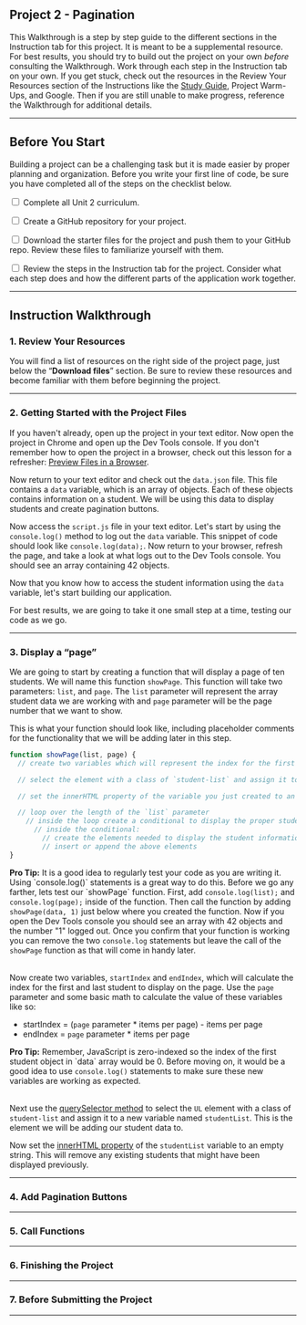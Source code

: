## Project 2 - Pagination

This Walkthrough is a step by step guide to the different sections in the Instruction tab for this project. It is meant to be a supplemental resource. For best results, you should try to build out the project on your own *before* consulting the Walkthrough. Work through each step in the Instruction tab on your own. If you get stuck, check out the resources in the Review Your Resources section of the Instructions like the [Study Guide](https://teamtreehouse.com/admin/instructions/4963), Project Warm-Ups, and Google. Then if you are still unable to make progress, reference the Walkthrough for additional details.

---


## Before You Start

Building a project can be a challenging task but it is made easier by proper planning and organization. Before you write your first line of code, be sure you have completed all of the steps on the checklist below.

<input type="checkbox"> Complete all Unit 2 curriculum.

<input type="checkbox"> Create a GitHub repository for your project.

<input type="checkbox"> Download the starter files for the project and push them to your GitHub repo. Review these files to familiarize yourself with them.

<input type="checkbox"> Review the steps in the Instruction tab for the project. Consider what each step does and how the different parts of the application work together.

---


## Instruction Walkthrough

### 1. Review Your Resources

You will find a list of resources on the right side of the project page, just below the “**Download files**” section. Be sure to review these resources and become familiar with them before beginning the project.

---


### 2. Getting Started with the Project Files

If you haven't already, open up the project in your text editor. Now open the project in Chrome and open up the Dev Tools console. If you don't remember how to open the project in a browser, check out this lesson for a refresher: [Preview Files in a Browser](https://teamtreehouse.com/library/preview-files-in-a-browser).

Now return to your text editor and check out the `data.json` file. This file contains a `data` variable, which is an array of objects. Each of these objects contains information on a student. We will be using this data to display students and create pagination buttons.

Now access the `script.js` file in your text editor. Let's start by using the `console.log()` method to log out the `data` variable. This snippet of code should look like `console.log(data);`. Now return to your browser, refresh the page, and take a look at what logs out to the Dev Tools console. You should see an array containing 42 objects.

Now that you know how to access the student information using the `data` variable, let's start building our application.

For best results, we are going to take it one small step at a time, testing our code as we go.

---


### 3. Display a “page”

We are going to start by creating a function that will display a page of ten students. We will name this function `showPage`. This function will take two parameters: `list`, and `page`. The `list` parameter will represent the array student data we are working with and `page` parameter will be the page number that we want to show.

This is what your function should look like, including placeholder comments for the functionality that we will be adding later in this step.

```javascript
function showPage(list, page) {
  // create two variables which will represent the index for the first and last student on the page

  // select the element with a class of `student-list` and assign it to a variable

  // set the innerHTML property of the variable you just created to an empty string

  // loop over the length of the `list` parameter
    // inside the loop create a conditional to display the proper students
      // inside the conditional:
        // create the elements needed to display the student information
        // insert or append the above elements
}
```

<!--TODO check if the br element is needed for formatting in admin -->
<div class="secondary box">
  <strong>Pro Tip:</strong> It is a good idea to regularly test your code as you are writing it. Using `console.log()` statements is a great way to do this. Before we go any farther, lets test our `showPage` function. First, add <code>console.log(list);</code> and <code>console.log(page);</code> inside of the function. Then call the function by adding <code>showPage(data, 1)</code> just below where you created the function. Now if you open the Dev Tools console you should see an array with 42 objects and the number "1" logged out. Once you confirm that your function is working you can remove the two <code>console.log</code> statements but leave the call of the <code>showPage</code> function as that will come in handy later.
</div>
<br>

Now create two variables, `startIndex` and `endIndex`, which will calculate the index for the first and last student to display on the page. Use the `page` parameter and some basic math to calculate the value of these variables like so:
  * startIndex = (`page` parameter * items per page) - items per page
  * endIndex = `page` parameter * items per page

<!--TODO check if the br element is needed for formatting in admin -->
<div class="secondary box">
  <strong>Pro Tip:</strong> Remember, JavaScript is zero-indexed so the index of the first student object in `data` array would be 0. Before moving on, it would be a good idea to use <code>console.log()</code> statements to make sure these new variables are working as expected.
</div>
<br>

Next use the [querySelector method](https://developer.mozilla.org/en-US/docs/Web/API/Document/querySelector) to select the `UL` element with a class of `student-list` and assign it to a new variable named `studentList`. This is the element we will be adding our student data to.

Now set the [innerHTML property](https://developer.mozilla.org/en-US/docs/Web/API/Element/innerHTML) of the `studentList` variable to an empty string. This will remove any existing students that might have been displayed previously.

---


### 4. Add Pagination Buttons

---


### 5. Call Functions

---


### 6. Finishing the Project

---


### 7. Before Submitting the Project

---
